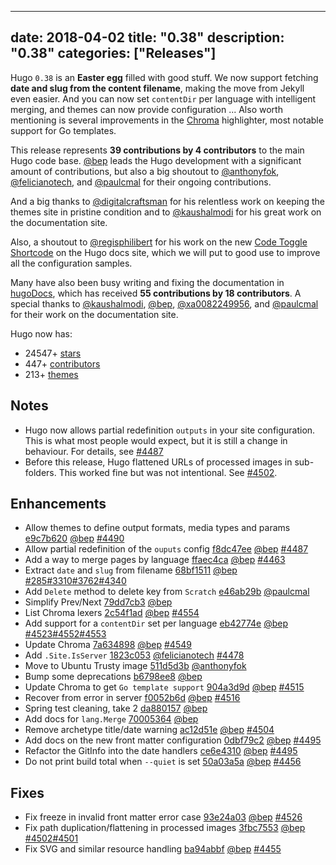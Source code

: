
---
date: 2018-04-02
title: "0.38"
description: "0.38"
categories: ["Releases"]
---

	


Hugo `0.38` is an **Easter egg** filled with good stuff. We now support fetching **date and slug from the content filename**, making the move from Jekyll even easier. And you can now set `contentDir` per language with intelligent merging, and themes can now provide configuration ...  Also worth mentioning is several improvements in the [Chroma](https://github.com/alecthomas/chroma) highlighter, most notable support for Go templates.

This release represents **39 contributions by 4 contributors** to the main Hugo code base.
[@bep](https://github.com/bep) leads the Hugo development with a significant amount of contributions, but also a big shoutout to [@anthonyfok](https://github.com/anthonyfok), [@felicianotech](https://github.com/felicianotech), and [@paulcmal](https://github.com/paulcmal) for their ongoing contributions.

And a big thanks to [@digitalcraftsman](https://github.com/digitalcraftsman) for his relentless work on keeping the themes site in pristine condition and to [@kaushalmodi](https://github.com/kaushalmodi) for his great work on the documentation site.

Also, a shoutout to [@regisphilibert](https://github.com/regisphilibert) for his work on the new [Code Toggle Shortcode](https://gohugo.io/getting-started/code-toggle/) on the Hugo docs site, which we will put to good use to improve all the configuration samples.

Many have also been busy writing and fixing the documentation in [hugoDocs](https://github.com/gohugoio/hugoDocs), 
which has received **55 contributions by 18 contributors**. A special thanks to [@kaushalmodi](https://github.com/kaushalmodi), [@bep](https://github.com/bep), [@xa0082249956](https://github.com/xa0082249956), and [@paulcmal](https://github.com/paulcmal) for their work on the documentation site.


Hugo now has:

* 24547+ [stars](https://github.com/gohugoio/hugo/stargazers)
* 447+ [contributors](https://github.com/gohugoio/hugo/graphs/contributors)
* 213+ [themes](http://themes.gohugo.io/)

## Notes

* Hugo now allows partial redefinition `outputs` in your site configuration. This is what most people would expect, but it is still a change in behaviour. For details, see [#4487](https://github.com/gohugoio/hugo/issues/4487)
* Before this release, Hugo flattened URLs of processed images in sub-folders. This worked fine but was not intentional. See [#4502](https://github.com/gohugoio/hugo/issues/4502).

## Enhancements

* Allow themes to define output formats, media types and params [e9c7b620](https://github.com/gohugoio/hugo/commit/e9c7b6205f94a7edac0e0df2cd18d1456cb26a06) [@bep](https://github.com/bep) [#4490](https://github.com/gohugoio/hugo/issues/4490)
* Allow partial redefinition of the `ouputs` config [f8dc47ee](https://github.com/gohugoio/hugo/commit/f8dc47eeffa847fd0b51e376da355e3d957848a6) [@bep](https://github.com/bep) [#4487](https://github.com/gohugoio/hugo/issues/4487)
* Add a way to merge pages by language [ffaec4ca](https://github.com/gohugoio/hugo/commit/ffaec4ca8c4c6fd05b195879ccd65acf2fd5a6ac) [@bep](https://github.com/bep) [#4463](https://github.com/gohugoio/hugo/issues/4463)
* Extract `date` and `slug` from filename [68bf1511](https://github.com/gohugoio/hugo/commit/68bf1511f2be39b6576d882d071196e477c72c9f) [@bep](https://github.com/bep) [#285](https://github.com/gohugoio/hugo/issues/285)[#3310](https://github.com/gohugoio/hugo/issues/3310)[#3762](https://github.com/gohugoio/hugo/issues/3762)[#4340](https://github.com/gohugoio/hugo/issues/4340)
* Add `Delete` method to delete key from `Scratch` [e46ab29b](https://github.com/gohugoio/hugo/commit/e46ab29bd24caa9e2cfa51f24ba15037750850d6) [@paulcmal](https://github.com/paulcmal) 
* Simplify Prev/Next [79dd7cb3](https://github.com/gohugoio/hugo/commit/79dd7cb31a941d7545df33b938ca3ed46593ddfd) [@bep](https://github.com/bep) 
* List Chroma lexers [2c54f1ad](https://github.com/gohugoio/hugo/commit/2c54f1ad48fe2a2f7504117d351d45abc89dcb1f) [@bep](https://github.com/bep) [#4554](https://github.com/gohugoio/hugo/issues/4554)
* Add support for a `contentDir` set per language [eb42774e](https://github.com/gohugoio/hugo/commit/eb42774e587816b1fbcafbcea59ed65df703882a) [@bep](https://github.com/bep) [#4523](https://github.com/gohugoio/hugo/issues/4523)[#4552](https://github.com/gohugoio/hugo/issues/4552)[#4553](https://github.com/gohugoio/hugo/issues/4553)
* Update Chroma [7a634898](https://github.com/gohugoio/hugo/commit/7a634898c359a6af0da52be17df07cae97c7937c) [@bep](https://github.com/bep) [#4549](https://github.com/gohugoio/hugo/issues/4549)
* Add `.Site.IsServer` [1823c053](https://github.com/gohugoio/hugo/commit/1823c053c8900cb6ee53b8e5c02939c7398e34dd) [@felicianotech](https://github.com/felicianotech) [#4478](https://github.com/gohugoio/hugo/issues/4478)
* Move to Ubuntu Trusty image [511d5d3b](https://github.com/gohugoio/hugo/commit/511d5d3b7681cb76822098f430ed6862232ca529) [@anthonyfok](https://github.com/anthonyfok) 
* Bump some deprecations [b6798ee8](https://github.com/gohugoio/hugo/commit/b6798ee8676c48f86b0bd8581ea244f4be4ef3fa) [@bep](https://github.com/bep) 
* Update Chroma to get `Go template support` [904a3d9d](https://github.com/gohugoio/hugo/commit/904a3d9ddf523d452d04d0b5814503e0ff17bd2e) [@bep](https://github.com/bep) [#4515](https://github.com/gohugoio/hugo/issues/4515)
* Recover from error in server [f0052b6d](https://github.com/gohugoio/hugo/commit/f0052b6d0f8e113a50aeb6cd7bd34555dbf34a00) [@bep](https://github.com/bep) [#4516](https://github.com/gohugoio/hugo/issues/4516)
* Spring test cleaning, take 2 [da880157](https://github.com/gohugoio/hugo/commit/da88015776645cc68b96e8b94030c95905df53ae) [@bep](https://github.com/bep) 
* Add docs for `lang.Merge` [70005364](https://github.com/gohugoio/hugo/commit/70005364a245ea3bc59c74192e1f4c56cb6879cf) [@bep](https://github.com/bep) 
* Remove archetype title/date warning [ac12d51e](https://github.com/gohugoio/hugo/commit/ac12d51e7ea3a0ffb7d8053a10b6bf6acf1235ae) [@bep](https://github.com/bep) [#4504](https://github.com/gohugoio/hugo/issues/4504)
* Add docs on the new front matter configuration [0dbf79c2](https://github.com/gohugoio/hugo/commit/0dbf79c2f8cd5b1a5c91c04a8d677f956b0b8fe8) [@bep](https://github.com/bep) [#4495](https://github.com/gohugoio/hugo/issues/4495)
* Refactor the GitInfo into the date handlers [ce6e4310](https://github.com/gohugoio/hugo/commit/ce6e4310febf5659392a41b543594382441f3681) [@bep](https://github.com/bep) [#4495](https://github.com/gohugoio/hugo/issues/4495)
* Do not print build total when `--quiet` is set [50a03a5a](https://github.com/gohugoio/hugo/commit/50a03a5acc7c200c795590c3f4b964fdc56085f2) [@bep](https://github.com/bep) [#4456](https://github.com/gohugoio/hugo/issues/4456)

## Fixes

* Fix freeze in invalid front matter error case [93e24a03](https://github.com/gohugoio/hugo/commit/93e24a03ce98d3212a2d49ad04739141229d0809) [@bep](https://github.com/bep) [#4526](https://github.com/gohugoio/hugo/issues/4526)
* Fix path duplication/flattening in processed images [3fbc7553](https://github.com/gohugoio/hugo/commit/3fbc75534d1acda2be1c597aa77c919d3a02659d) [@bep](https://github.com/bep) [#4502](https://github.com/gohugoio/hugo/issues/4502)[#4501](https://github.com/gohugoio/hugo/issues/4501)
* Fix SVG and similar resource handling [ba94abbf](https://github.com/gohugoio/hugo/commit/ba94abbf5dd90f989242af8a7027d67a572a6128) [@bep](https://github.com/bep) [#4455](https://github.com/gohugoio/hugo/issues/4455)




